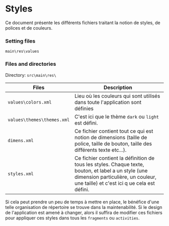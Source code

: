 # Styles 

Ce document présente les différents fichiers traitant la notion de styles, de polices et de couleurs.

###  Setting files

`main\res\values`

### Files and directories
Directory: `src\main\res\`

| Files |Description|
|---|---|
|`values\colors.xml`|Lieu où les couleurs qui sont utilisés dans toute l'application sont définies|
|`values\themes\themes.xml`|C'est ici que le thème `dark` ou `light` est défini.|
|`dimens.xml`|Ce fichier contient tout ce qui est notion de dimensions (taille de police, taille de bouton, taille des différents texte etc...).|
|`styles.xml`| Ce fichier contient la définition de tous les styles. Chaque texte, bouton, et label a un style (une dimension particulière, un couleur, une taille) et c'est ici q ue cela est défini. |


Si cela peut prendre un peu de temps à mettre en place, le bénéfice d'une telle organisation de répertoire se trouve dans la maintenabilité.
Si le design de l'application est amené à changer, alors il suffira de modifier ces fichiers pour appliquer ces styles dans tous les `fragments` ou `activities`.
